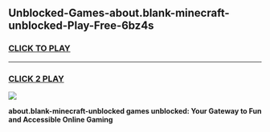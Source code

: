 
## Unblocked-Games-about.blank-minecraft-unblocked-Play-Free-6bz4s
<h3>
<a href="https://premium76.site?title=about.blank-minecraft-unblocked&ref=21A">CLICK TO PLAY</a></h3>
<hr>

<h3>
<a href="https://premium76.site?title=about.blank-minecraft-unblocked&ref=21A">CLICK 2 PLAY</a>
  
</h3>

<a href="https://premium76.site?title=about.blank-minecraft-unblocked&ref=21A"><img src="https://clearcache.store/games.png"></a>


**about.blank-minecraft-unblocked games unblocked: Your Gateway to Fun and Accessible Online Gaming**
